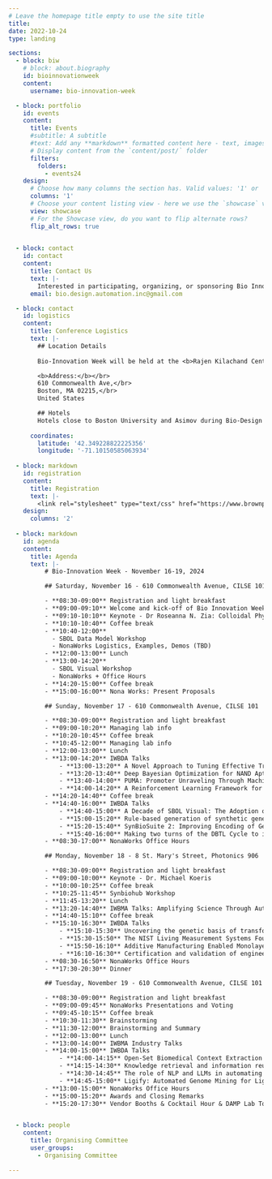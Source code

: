 ```yaml
---
# Leave the homepage title empty to use the site title
title:
date: 2022-10-24
type: landing

sections:
  - block: biw
    # block: about.biography
    id: bioinnovationweek
    content:
      username: bio-innovation-week

  - block: portfolio
    id: events
    content:
      title: Events
      #subtitle: A subtitle
      #text: Add any **markdown** formatted content here - text, images, videos, galleries - and even HTML code!
      # Display content from the `content/post/` folder
      filters:
        folders:
          - events24
    design:
      # Choose how many columns the section has. Valid values: '1' or '2'.
      columns: '1'
      # Choose your content listing view - here we use the `showcase` view
      view: showcase
      # For the Showcase view, do you want to flip alternate rows?
      flip_alt_rows: true
      

  - block: contact
    id: contact
    content:
      title: Contact Us
      text: |-
        Interested in participating, organizing, or sponsoring Bio Innovation Week? Reach out to us for more information on how you can get involved in IWBDA, IWBMA, the Nona Works Hackathon, or SBOL Workshops. We look forward to hearing from you!
      email: bio.design.automation.inc@gmail.com

  - block: contact
    id: logistics
    content:
      title: Conference Logistics
      text: |-
        ## Location Details
        
        Bio-Innovation Week will be held at the <b>Rajen Kilachand Center for Integrated Life Sciences and Engineering</b> in <b>Boston University</b>. </br>

        <b>Address:</b></br>
        610 Commonwealth Ave,</br>
        Boston, MA 02215,</br>
        United States

        ## Hotels
        Hotels close to Boston University and Asimov during Bio-Design Week may be more expensive than usual due to a Red Sox-Yankees series happening during the same week. We recommend looking at hotels along the MBTA’s Green Line (B) or within a reasonable walking distance to Boston University. There are options over in the Longwood Medical area (~25 minute walk or ~15 min by public transportation). Hotels in Cambridge may also be less expensive, but would require a longer commute.
        
      coordinates:
        latitude: '42.349228822225356'
        longitude: '-71.10150585063934'
  
  - block: markdown
    id: registration
    content:
      title: Registration
      text: |- 
        <link rel="stylesheet" type="text/css" href="https://www.brownpapertickets.com/widget_v671.css" /> <DIV ID="bpt_eventbody"><CENTER><BR><BR>Brown Paper Tickets Ticket Widget Loading...<BR><BR><A HREF="https://www.brownpapertickets.com/event/6463652">Click Here</A> to visit the Brown Paper Tickets event page.</CENTER><BR><BR></DIV> <script src="https://www.brownpapertickets.com/eventwidget.js?event=6463652&nodescription=1" type="text/javascript" language="javascript"></script> <script src="https://www.brownpapertickets.com/widget_v671.js?event=6463652" type="text/javascript" language="javascript"></script>
    design:
      columns: '2'
  
  - block: markdown
    id: agenda
    content:
      title: Agenda
      text: |- 
          # Bio-Innovation Week - November 16-19, 2024

          ## Saturday, November 16 - 610 Commonwealth Avenue, CILSE 101

          - **08:30-09:00** Registration and light breakfast
          - **09:00-09:10** Welcome and kick-off of Bio Innovation Week
          - **09:10-10:10** Keynote - Dr Roseanna N. Zia: Colloidal Physics Instantiates Life in Biological Cells
          - **10:10-10:40** Coffee break
          - **10:40-12:00** 
            - SBOL Data Model Workshop
            - NonaWorks Logistics, Examples, Demos (TBD)
          - **12:00-13:00** Lunch
          - **13:00-14:20** 
            - SBOL Visual Workshop
            - NonaWorks + Office Hours
          - **14:20-15:00** Coffee break
          - **15:00-16:00** Nona Works: Present Proposals

          ## Sunday, November 17 - 610 Commonwealth Avenue, CILSE 101

          - **08:30-09:00** Registration and light breakfast
          - **09:00-10:20** Managing lab info
          - **10:20-10:45** Coffee break
          - **10:45-12:00** Managing lab info
          - **12:00-13:00** Lunch
          - **13:00-14:20** IWBDA Talks
              - **13:00-13:20** A Novel Approach to Tuning Effective Translation Rate: Tree-Based RBS Structural Analysis
              - **13:20-13:40** Deep Bayesian Optimization for NAND Aptamer Design
              - **13:40-14:00** PUMA: Promoter Unraveling Through Machine-learning Algorithms
              - **14:00-14:20** A Reinforcement Learning Framework for Automated Estimation of Rare-event Probabilities in Biochemical Systems
          - **14:20-14:40** Coffee break
          - **14:40-16:00** IWBDA Talks
              - **14:40-15:00** A Decade of SBOL Visual: The Adoption of a Diagram Standard
              - **15:00-15:20** Rule-based generation of synthetic genetic circuits
              - **15:20-15:40** SynBioSuite 2: Improving Encoding of Genetic Designs and Extending DBTL Coverage
              - **15:40-16:00** Making two turns of the DBTL Cycle to improve a biosensor
          - **08:30-17:00** NonaWorks Office Hours

          ## Monday, November 18 - 8 St. Mary's Street, Photonics 906

          - **08:30-09:00** Registration and light breakfast
          - **09:00-10:00** Keynote - Dr. Michael Koeris
          - **10:00-10:25** Coffee break
          - **10:25-11:45** Synbiohub Workshop
          - **11:45-13:20** Lunch
          - **13:20-14:40** IWBMA Talks: Amplifying Science Through Automation
          - **14:40-15:10** Coffee break
          - **15:10-16:30** IWBDA Talks
              - **15:10-15:30** Uncovering the genetic basis of transformation efficiency in Kluyveromyces marxianus with comparative omics
              - **15:30-15:50** The NIST Living Measurement Systems Foundry: Protocols and Standards for Large-Scale, Quantitative Sequence-Function Measurements
              - **15:50-16:10** Additive Manufacturing Enabled Monolayer Chambers for Immune Cells’ Communication Studies
              - **16:10-16:30** Certification and validation of engineered DNA molecules
          - **08:30-16:50** NonaWorks Office Hours
          - **17:30-20:30** Dinner

          ## Tuesday, November 19 - 610 Commonwealth Avenue, CILSE 101

          - **08:30-09:00** Registration and light breakfast
          - **09:00-09:45** NonaWorks Presentations and Voting
          - **09:45-10:15** Coffee break
          - **10:30-11:30** Brainstorming
          - **11:30-12:00** Brainstorming and Summary
          - **12:00-13:00** Lunch
          - **13:00-14:00** IWBMA Industry Talks
          - **14:00-15:00** IWBDA Talks
              - **14:00-14:15** Open-Set Biomedical Context Extraction via Multi-Task and Semi-Supervised Learning
              - **14:15-14:30** Knowledge retrieval and information reuse: a receptor design study
              - **14:30-14:45** The role of NLP and LLMs in automating expert-driven model refinement: a GBM case study
              - **14:45-15:00** Ligify: Automated Genome Mining for Ligand-Inducible Transcription Factors
          - **13:00-15:00** NonaWorks Office Hours
          - **15:00-15:20** Awards and Closing Remarks
          - **15:20-17:30** Vendor Booths & Cocktail Hour & DAMP Lab Tours in 106B and 106D


  - block: people
    content:
      title: Organising Committee
      user_groups:
        - Organising Committee

---
```

